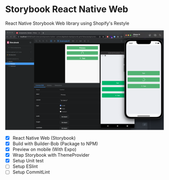 # Storybook React Native Web
React Native Storybook Web library using Shopify's Restyle

![React Native Web](./public/rn-web-storybook.png)

- [x] React Native Web (Storybook)
- [x] Build with Builder-Bob (Package to NPM)
- [x] Preview on mobile (With Expo)
- [x] Wrap Storybook with ThemeProvider
- [x] Setup Unit test
- [ ] Setup ESlint
- [ ] Setup CommitLint

